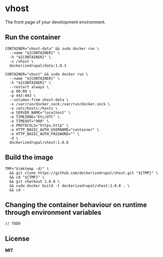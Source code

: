 # vhost

The front page of your development environment.

## Run the container

    CONTAINER="vhost-data" && sudo docker run \
      --name "${CONTAINER}" \
      -h "${CONTAINER}" \
      -v /vhost \
      dockerizedrupal/data:1.0.3
 
    CONTAINER="vhost" && sudo docker run \
      --name "${CONTAINER}" \
      -h "${CONTAINER}" \
      --restart always \
      -p 80:80 \
      -p 443:443 \
      --volumes-from vhost-data \
      -v /var/run/docker.sock:/var/run/docker.sock \
      -v /etc/hosts:/hosts \
      -e SERVER_NAME="localhost" \
      -e TIMEZONE="Etc/UTC" \
      -e TIMEOUT="900" \
      -e PROTOCOLS="https,http" \
      -e HTTP_BASIC_AUTH_USERNAME="container" \
      -e HTTP_BASIC_AUTH_PASSWORD="" \
      -d \
      dockerizedrupal/vhost:1.0.8

## Build the image

    TMP="$(mktemp -d)" \
      && git clone https://github.com/dockerizedrupal/vhost.git "${TMP}" \
      && cd "${TMP}" \
      && git checkout 1.0.8 \
      && sudo docker build -t dockerizedrupal/vhost:1.0.8 . \
      && cd -

## Changing the container behaviour on runtime through environment variables

    // TODO

## License

**MIT**
